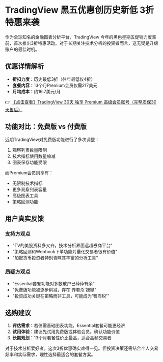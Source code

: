 # TradingView 黑五优惠创历史新低 3折特惠来袭

作为全球知名的金融图表分析平台，TradingView 今年的黑色星期五促销力度空前，首次推出3折特惠活动。对于长期关注技术分析的投资者而言，这无疑是升级账户的最佳时机。

## 优惠详情解析

- **折扣力度**：历史最低3折（往年最低仅4折）
- **套餐内容**：13个月Premium会员仅需217美元
- **月均成本**：约16.7美元/月

👉 [【点击查看】TradingView 30天 独享 Premium 高级会员账号（完整质保30天售后）](https://bit.ly/TradingView-Pro)

## 功能对比：免费版 vs 付费版

近期TradingView对免费版功能进行了多次调整：
1. 观察列表数量限制
2. 技术指标使用数量缩减
3. 图表保存功能受限

而Premium会员则享有：
- 无限制技术指标
- 更多观察列表容量
- 高级图表工具
- 策略回测功能

## 用户真实反馈

### 支持方观点
- "TV的美股资料多又齐，技术分析界面远超券商平台"
- "策略回测和Webhook下单功能对量化交易者很有价值"
- "加密货币投资者特别青睐其丰富的分析工具"

### 质疑方观点
- "Essential套餐功能对多数散户已绰绰有余"
- "免费版功能被逐步削减，存在'养套杀'嫌疑"
- "投资成功关键在策略而非工具，可能成为'智商税'"

## 选购建议

1. **评估需求**：若仅需基础图表功能，Essential套餐可能更经济
2. **试用体验**：建议先试用免费版或体验会员，确认功能价值
3. **长期规划**：13个月套餐性价比最高，适合高频交易者

对于技术分析爱好者，这次3折优惠确实难得一见。但投资决策还需结合个人交易频率和实际需求，理性选择最适合的套餐方案。